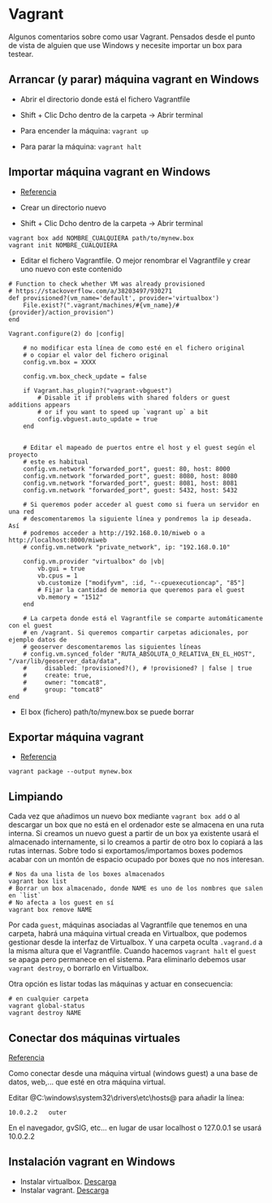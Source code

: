 # Vagrant

Algunos comentarios sobre como usar Vagrant. Pensados desde el punto de vista de alguien que use Windows y necesite importar un box para testear.

## Arrancar (y parar) máquina vagrant en Windows

-   Abrir el directorio donde está el fichero Vagrantfile
-   Shift + Clic Dcho dentro de la carpeta -> Abrir terminal

-   Para encender la máquina: `vagrant up`
-   Para parar la máquina: `vagrant halt`

## Importar máquina vagrant en Windows

-   [Referencia](http://www.sitepoint.com/getting-started-vagrant-windows/)

-   Crear un directorio nuevo
-   Shift + Clic Dcho dentro de la carpeta -> Abrir terminal

```
vagrant box add NOMBRE_CUALQUIERA path/to/mynew.box
vagrant init NOMBRE_CUALQUIERA
```

-   Editar el fichero Vagrantfile. O mejor renombrar el Vagrantfile y crear uno nuevo con este contenido

```
# Function to check whether VM was already provisioned
# https://stackoverflow.com/a/38203497/930271
def provisioned?(vm_name='default', provider='virtualbox')
    File.exist?(".vagrant/machines/#{vm_name}/#{provider}/action_provision")
end

Vagrant.configure(2) do |config|

    # no modificar esta línea de como esté en el fichero original
    # o copiar el valor del fichero original
    config.vm.box = XXXX

    config.vm.box_check_update = false

    if Vagrant.has_plugin?("vagrant-vbguest")
        # Disable it if problems with shared folders or guest additions appears
        # or if you want to speed up `vagrant up` a bit
        config.vbguest.auto_update = true
    end


    # Editar el mapeado de puertos entre el host y el guest según el proyecto
    # este es habitual
    config.vm.network "forwarded_port", guest: 80, host: 8000
    config.vm.network "forwarded_port", guest: 8080, host: 8080
    config.vm.network "forwarded_port", guest: 8081, host: 8081
    config.vm.network "forwarded_port", guest: 5432, host: 5432

    # Si queremos poder acceder al guest como si fuera un servidor en una red
    # descomentaremos la siguiente línea y pondremos la ip deseada. Así
    # podremos acceder a http://192.168.0.10/miweb o a http://localhost:8000/miweb
    # config.vm.network "private_network", ip: "192.168.0.10"

    config.vm.provider "virtualbox" do |vb|
        vb.gui = true
        vb.cpus = 1
        vb.customize ["modifyvm", :id, "--cpuexecutioncap", "85"]
        # Fijar la cantidad de memoria que queremos para el guest
        vb.memory = "1512"
    end

    # La carpeta donde está el Vagrantfile se comparte automáticamente con el guest
    # en /vagrant. Si queremos compartir carpetas adicionales, por ejemplo datos de
    # geoserver descomentaremos las siguientes líneas
    # config.vm.synced_folder "RUTA_ABSOLUTA_O_RELATIVA_EN_EL_HOST", "/var/lib/geoserver_data/data",
    #     disabled: !provisioned?(), # !provisioned? | false | true
    #     create: true,
    #     owner: "tomcat8",
    #     group: "tomcat8"
end
```

-   El box (fichero) path/to/mynew.box se puede borrar

## Exportar máquina vagrant

-   [Referencia](https://scotch.io/tutorials/how-to-create-a-vagrant-base-box-from-an-existing-one)

```
vagrant package --output mynew.box
```

## Limpiando

Cada vez que añadimos un nuevo box mediante `vagrant box add` o al descargar un box que no está en el ordenador este se almacena en una ruta interna. Si creamos un nuevo guest a partir de un box ya existente usará el almacenado internamente, si lo creamos a partir de otro box lo copiará a las rutas internas. Sobre todo si exportamos/importamos boxes podemos acabar con un montón de espacio ocupado por boxes que no nos interesan.

```
# Nos da una lista de los boxes almacenados
vagrant box list
# Borrar un box almacenado, donde NAME es uno de los nombres que salen en `list`
# No afecta a los guest en sí
vagrant box remove NAME
```

Por cada `guest`, máquinas asociadas al Vagrantfile que tenemos en una carpeta, habrá una máquina virtual creada en Virtualbox, que podemos gestionar desde la interfaz de Virtualbox. Y una carpeta oculta `.vagrand.d` a la misma altura que el Vagrantfile. Cuando hacemos `vagrant halt` el `guest` se apaga pero permanece en el sistema. Para eliminarlo debemos usar `vagrant destroy`, o borrarlo en Virtualbox.

Otra opción es listar todas las máquinas y actuar en consecuencia:

```
# en cualquier carpeta
vagrant global-status
vagrant destroy NAME
```

## Conectar dos máquinas virtuales

[Referencia](http://stackoverflow.com/questions/1261975/addressing-localhost-from-a-virtualbox-virtual-machine)

Como conectar desde una máquina virtual (windows guest) a una base de datos, web,... que esté en otra máquina virtual.

Editar @C:\windows\system32\drivers\etc\hosts@ para añadir la línea:

```
10.0.2.2   outer
```

En el navegador, gvSIG, etc... en lugar de usar localhost o 127.0.0.1 se usará 10.0.2.2

## Instalación vagrant en Windows

-   Instalar virtualbox. [Descarga](https://www.virtualbox.org/wiki/Downloads)
-   Instalar vagrant. [Descarga](https://www.vagrantup.com/downloads.html)
